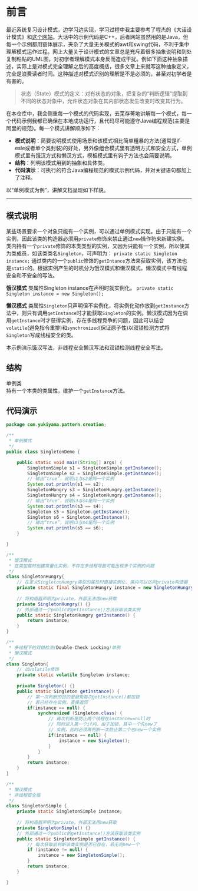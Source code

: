 # 前言

最近系统复习设计模式，边学习边实现，学习过程中我主要参考了程杰的《大话设计模式》和[这个网站](http://c.biancheng.net/view/1317.html)。大话中的示例代码是C++，后者网站虽然用的是Java，但每一个示例都用窗体展示，夹杂了大量无关模式的awt和swing代码，不利于集中理解模式运作过程。网上大量关于设计模式的文章总是充斥着很多抽象说明和到处复制粘贴的UML图，对初学者理解模式本身反而造成干扰。例如下面这种抽象描述，实际上是对模式完全理解之后的高度概括，很多文章上来就写这种抽象定义，完全是浪费读者时间。这种描述对模式识别的理解是不是必须的，甚至对初学者是有害的。
> 状态（State）模式的定义：对有状态的对象，把复杂的“判断逻辑”提取到不同的状态对象中，允许状态对象在其内部状态发生改变时改变其行为。

在本仓库中，我会侧重每一个模式的代码实现，去芜存菁地讲解每一个模式，每一个代码示例我都已确保在本地成功运行，且代码尽可能遵守Java编程规范(主要是阿里的规范)。每一个模式讲解顺序如下：
- **模式说明**：简要说明模式使用场景和该模式相比简单粗暴的方法(通常是if-esle或者单个类封装)的好处，另外像组合模式里有透明方式和安全方式，单例模式里有饿汉方式和懒汉方式，模板模式里有钩子方法也会简要说明。
- **结构**：列明该模式用到的抽象和具体类。
- **代码演示**：可执行的符合Java编程规范的模式示例代码，并对关键语句都加上了注释。

以“单例模式为例”，讲解文档呈现如下样貌。

********

## 模式说明

某些场景要求一个对象只能有一个实例，可以通过单例模式实现。由于只能有一个实例，因此该类的构造器必须用`private`修饰来禁止通过`new`操作符来新建实例。类内持有一个`private`修饰的本类类型的实例，又因为只能有一个实例，所以使其为类成员，如该类类名`Singleton`，可声明为：
`private static Singleton instance;`
通过类内的一个`public`修饰的`getIntance`方法来获取实例，该方法也是`static`的。根据实例产生的时机分为饿汉模式和懒汉模式，懒汉模式中有线程安全和不安全的写法。

**饿汉模式**
类属性Singleton instance在声明时就实例化。
`private static Singleton instance = new Singleton();`


**懒汉模式**
类属性`Singleton`只声明但不实例化，将实例化动作放到`getInstance`方法中，则只有调用`getInstance`时才能获取`Singleton`的实例。懒汉模式因为在调用`getInstance`时才获得实例，存在多线程竞争的问题，因此可以结合`volatile`(避免指令重排)和`synchronized`(保证原子性)以双锁检测方式将`Singleton`写成线程安全的类。
​

​本示例演示饿汉写法，非线程安全懒汉写法和双锁检测线程安全写法。
​

## 结构
​单例类<br>持有一个本类的类属性，维护一个`getInstance`方法。

## 代码演示
```java
package com.yukiyama.pattern.creation;

/**
 * 单例模式
 */
public class SingletonDemo {

    public static void main(String[] args) {
        SingletonSimple s1 = SingletonSimple.getInstance();
        SingletonSimple s2 = SingletonSimple.getInstance();
        // 输出“true”，说明s1与s2是同一个实例
        System.out.println(s1 == s2);
        SingletonHungry s3 = SingletonHungry.getInstance();
        SingletonHungry s4 = SingletonHungry.getInstance();
        // 输出“true”，说明s3与s4是同一个实例
        System.out.println(s3 == s4);
        Singleton s5 = Singleton.getInstance();
        Singleton s6 = Singleton.getInstance();
        // 输出“true”，说明s3与s4是同一个实例
        System.out.println(s5 == s6);
    }

}

/**
 * 饿汉模式
 * 在类加载时创建常量化实例，不存在多线程导致可能出现多个实例的问题
 */
class SingletonHungry{
    // 在定义SingletonHungry类型的属性时直接实例化，类内可以访问private构造器
    private static final SingletonHungry instance = new SingletonHungry();
    
    // 将构造器声明为private，外部无法用new获取
    private SingletonHungry() {}
    // 外部通过一个public的getInstance()方法获取该类实例
    public static SingletonHungry getInstance() {
        return instance;
    }
}

/**
 * 多线程下的双锁检测(Double-Check Locking)单例
 * 懒汉模式
 */
class Singleton{
    // 以volatile修饰
    private static volatile Singleton instance;
    
    private Singleton() {}
    public static Singleton getInstance() {
        // 第一次判断的目的是避免每次getInstance()都加锁
        // 若已经存在实例，直接返回
        if(instance == null) {
            synchronized (Singleton.class) {
                // 再次判断是防止两个线程在instance==null时
                // 同时进入第一个if内，由于加锁，其中一个先new了
                // 实例，此时必须再判断一次防止第二个也new一个实例
                if(instance == null) {
                    instance = new Singleton();
                }
            }
        }
        return instance;
    }
}

/**
 * 懒汉模式
 * 非线程安全版
 */
class SingletonSimple {
    private static SingletonSimple instance;
    
    // 将构造器声明为private，外部无法用new获取
    private SingletonSimple() {}
    // 外部通过一个public的getInstance()方法获取该类实例
    public static SingletonSimple getInstance() {
        // 每次获取前判断该类实例是否已存在，若无则new一个
        if (instance != null) {
            instance = new SingletonSimple();
        }
        return instance;
    }

}
```
